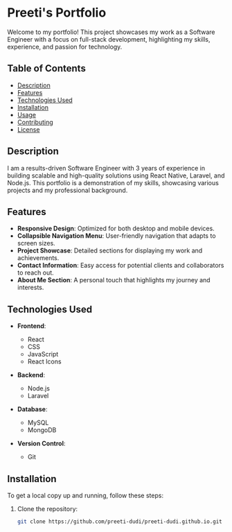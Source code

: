 # Preeti's Portfolio

Welcome to my portfolio! This project showcases my work as a Software Engineer with a focus on full-stack development, highlighting my skills, experience, and passion for technology. 

## Table of Contents

- [Description](#description)
- [Features](#features)
- [Technologies Used](#technologies-used)
- [Installation](#installation)
- [Usage](#usage)
- [Contributing](#contributing)
- [License](#license)

## Description

I am a results-driven Software Engineer with 3 years of experience in building scalable and high-quality solutions using React Native, Laravel, and Node.js. This portfolio is a demonstration of my skills, showcasing various projects and my professional background.

## Features

- **Responsive Design**: Optimized for both desktop and mobile devices.
- **Collapsible Navigation Menu**: User-friendly navigation that adapts to screen sizes.
- **Project Showcase**: Detailed sections for displaying my work and achievements.
- **Contact Information**: Easy access for potential clients and collaborators to reach out.
- **About Me Section**: A personal touch that highlights my journey and interests.

## Technologies Used

- **Frontend**: 
  - React
  - CSS
  - JavaScript
  - React Icons
  
- **Backend**: 
  - Node.js
  - Laravel
  
- **Database**: 
  - MySQL
  - MongoDB
  
- **Version Control**: 
  - Git

## Installation

To get a local copy up and running, follow these steps:

1. Clone the repository:
   ```bash
   git clone https://github.com/preeti-dudi/preeti-dudi.github.io.git
